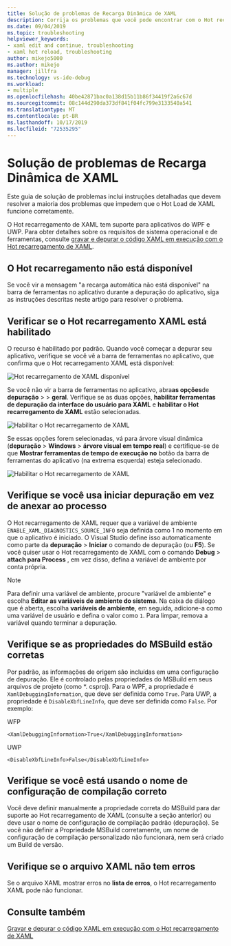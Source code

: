 ```yaml
---
title: Solução de problemas de Recarga Dinâmica de XAML
description: Corrija os problemas que você pode encontrar com o Hot recarregamento de XAML.
ms.date: 09/04/2019
ms.topic: troubleshooting
helpviewer_keywords:
- xaml edit and continue, troubleshooting
- xaml hot reload, troubleshooting
author: mikejo5000
ms.author: mikejo
manager: jillfra
ms.technology: vs-ide-debug
ms.workload:
- multiple
ms.openlocfilehash: 40be42871bac0a138d15b11b86f34419f2a6c67d
ms.sourcegitcommit: 08c144d290da373df841f04fc799e3133540a541
ms.translationtype: MT
ms.contentlocale: pt-BR
ms.lasthandoff: 10/17/2019
ms.locfileid: "72535295"
---
```

# <a name="troubleshooting-xaml-hot-reload"></a>Solução de problemas de Recarga Dinâmica de XAML

Este guia de solução de problemas inclui instruções detalhadas que devem resolver a maioria dos problemas que impedem que o Hot Load de XAML funcione corretamente.

O Hot recarregamento de XAML tem suporte para aplicativos do WPF e UWP. Para obter detalhes sobre os requisitos de sistema operacional e de ferramentas, consulte [gravar e depurar o código XAML em execução com o Hot recarregamento de XAML](xaml-hot-reload.md).

## <a name="hot-reload-is-not-available"></a>O Hot recarregamento não está disponível

Se você vir a mensagem "a recarga automática não está disponível" na barra de ferramentas no aplicativo durante a depuração do aplicativo, siga as instruções descritas neste artigo para resolver o problema.

## <a name="verify-that-xaml-hot-reload-is-enabled"></a>Verificar se o Hot recarregamento XAML está habilitado

O recurso é habilitado por padrão. Quando você começar a depurar seu aplicativo, verifique se você vê a barra de ferramentas no aplicativo, que confirma que o Hot recarregamento XAML está disponível:

![Hot recarregamento de XAML disponível](../debugger/media/xaml-hot-reload-available.png)

Se você não vir a barra de ferramentas no aplicativo, abra**as opções**de **depuração** >   > **geral**. Verifique se as duas opções, **habilitar ferramentas de depuração da interface do usuário para XAML** e **habilitar o Hot recarregamento de XAML** estão selecionadas.

![Habilitar o Hot recarregamento de XAML](../debugger/media/xaml-hot-reload-enable.png)

Se essas opções forem selecionadas, vá para árvore visual dinâmica (**depuração** > **Windows** > **árvore visual em tempo real**) e certifique-se de que **Mostrar ferramentas de tempo de execução no** botão da barra de ferramentas do aplicativo (na extrema esquerda) esteja selecionado.

![Habilitar o Hot recarregamento de XAML](../debugger/media/xaml-hot-reload-show-runtime-tools.png)

## <a name="verify-that-you-use-start-debugging-rather-than-attach-to-process"></a>Verifique se você usa iniciar depuração em vez de anexar ao processo

O Hot recarregamento de XAML requer que a variável de ambiente `ENABLE_XAML_DIAGNOSTICS_SOURCE_INFO` seja definida como 1 no momento em que o aplicativo é iniciado. O Visual Studio define isso automaticamente como parte da **depuração** > **Iniciar** o comando de depuração (ou **F5**). Se você quiser usar o Hot recarregamento de XAML com o comando **Debug** > **attach para Process** , em vez disso, defina a variável de ambiente por conta própria.

> [!NOTE]
> Para definir uma variável de ambiente, procure "variável de ambiente" e escolha **Editar as variáveis de ambiente do sistema**. Na caixa de diálogo que é aberta, escolha **variáveis de ambiente**, em seguida, adicione-a como uma variável de usuário e defina o valor como `1`. Para limpar, remova a variável quando terminar a depuração.

## <a name="verify-that-your-msbuild-properties-are-correct"></a>Verifique se as propriedades do MSBuild estão corretas

Por padrão, as informações de origem são incluídas em uma configuração de depuração. Ele é controlado pelas propriedades do MSBuild em seus arquivos de projeto (como *. csproj). Para o WPF, a propriedade é `XamlDebuggingInformation`, que deve ser definida como `True`. Para UWP, a propriedade é `DisableXbfLineInfo`, que deve ser definida como `False`. Por exemplo:

WFP

`<XamlDebuggingInformation>True</XamlDebuggingInformation>`

UWP

`<DisableXbfLineInfo>False</DisableXbfLineInfo>`

## <a name="verify-that-you-are-using-the-correct-build-configuration-name"></a>Verifique se você está usando o nome de configuração de compilação correto

Você deve definir manualmente a propriedade correta do MSBuild para dar suporte ao Hot recarregamento de XAML (consulte a seção anterior) ou deve usar o nome de configuração de compilação padrão (depuração). Se você não definir a Propriedade MSBuild corretamente, um nome de configuração de compilação personalizado não funcionará, nem será criado um Build de versão.

## <a name="verify-that-your-xaml-file-has-no-errors"></a>Verifique se o arquivo XAML não tem erros

Se o arquivo XAML mostrar erros no **lista de erros**, o Hot recarregamento XAML pode não funcionar.

## <a name="see-also"></a>Consulte também

[Gravar e depurar o código XAML em execução com o Hot recarregamento de XAML](xaml-hot-reload.md)

